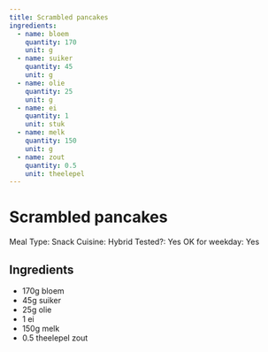 ```yaml
---
title: Scrambled pancakes
ingredients:
  - name: bloem
    quantity: 170
    unit: g
  - name: suiker
    quantity: 45
    unit: g
  - name: olie
    quantity: 25
    unit: g
  - name: ei
    quantity: 1
    unit: stuk
  - name: melk
    quantity: 150
    unit: g
  - name: zout
    quantity: 0.5
    unit: theelepel
---
```


# Scrambled pancakes

Meal Type: Snack
Cuisine: Hybrid
Tested?: Yes
OK for weekday: Yes

## Ingredients
- 170g bloem
- 45g suiker
- 25g olie
- 1 ei
- 150g melk
- 0.5 theelepel zout